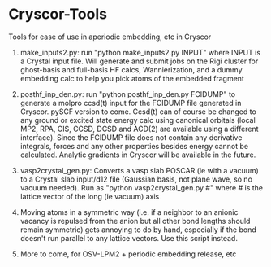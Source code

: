 # Cryscor-Tools
Tools for ease of use in aperiodic embedding, etc in Cryscor

1. make_inputs2.py: run "python make_inputs2.py INPUT" where INPUT is a Crystal input file. Will generate and submit jobs on the Rigi cluster for ghost-basis and full-basis HF calcs, Wannierization, and a dummy embedding calc to help you pick atoms of the embedded fragment

2. posthf_inp_den.py: run "python posthf_inp_den.py FCIDUMP" to generate a molpro ccsd(t) input for the FCIDUMP file generated in Cryscor. pySCF version to come. Ccsd(t) can of course be changed to any ground or excited state energy calc using canonical orbitals (local MP2, RPA, CIS, CCSD, DCSD and ACD(2) are available using a different interface). Since the FCIDUMP file does not contain any derivative integrals, forces and any other properties besides energy cannot be calculated. Analytic gradients in Cryscor will be available in the future.

3. vasp2crystal_gen.py: Converts a vasp slab POSCAR (ie with a vacuum) to a Crystal slab input/d12 file (Gaussian basis, not plane wave, so no vacuum needed). Run as "python vasp2crystal_gen.py #" where # is the lattice vector of the long (ie vacuum) axis

4. Moving atoms in a symmetric way (i.e. if a neighbor to an anionic vacancy is repulsed from the anion but all other bond lengths should remain symmetric) gets annoying to do by hand, especially if the bond doesn't run parallel to any lattice vectors. Use this script instead.

5. More to come, for OSV-LPM2 + periodic embedding release, etc
